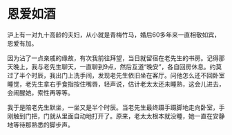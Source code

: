 # 恩爱如酒

沪上有一对九十高龄的夫妇，从小就是青梅竹马，婚后60多年来一直相敬如宾，恩爱有加。 

因为沾了一点亲戚的缘故，有次我前往拜望，当日就留宿在老先生的书房。记得那天晚上，我与老先生聊天，一直聊到9点，然后互道“晚安”，各自回房休息。约莫过了半个时辰，我出门上洗手间，发现老先生依旧坐在客厅。问他怎么还不回卧室睡觉，老先生拿右手食指按住嘴唇，轻声说，估计老太太还未睡熟，这会儿进去，会闹醒她，索性再等等。 

我于是陪老先生默坐，一坐又是半个时辰。当老先生最终蹑手蹑脚地走向卧室，手刚触到门把，门就从里面自动地打开了。原来，老太太根本就没睡，她一直在安静地等待那熟悉的脚步声。
  
